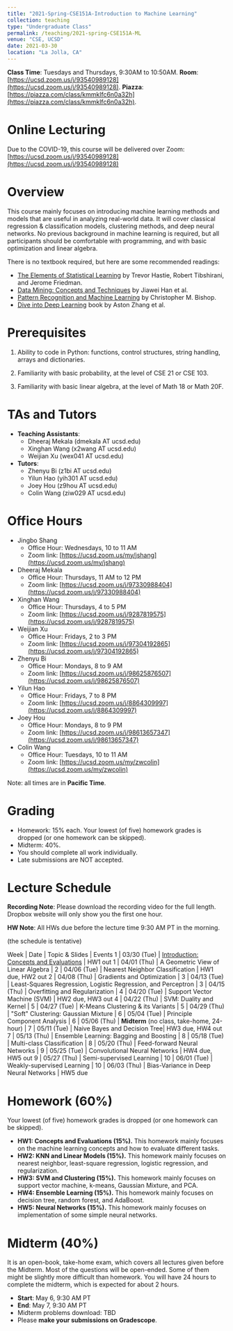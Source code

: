 ```yaml
---
title: "2021-Spring-CSE151A-Introduction to Machine Learning"
collection: teaching
type: "Undergraduate Class"
permalink: /teaching/2021-spring-CSE151A-ML
venue: "CSE, UCSD"
date: 2021-03-30
location: "La Jolla, CA"
---
```


**Class Time**: Tuesdays and Thursdays, 9:30AM to 10:50AM.  **Room**: [https://ucsd.zoom.us/j/93540989128](https://ucsd.zoom.us/j/93540989128).  **Piazza**: [https://piazza.com/class/kmmklfc6n0a32h](https://piazza.com/class/kmmklfc6n0a32h).


Online Lecturing
======

Due to the COVID-19, this course will be delivered over Zoom: [https://ucsd.zoom.us/j/93540989128](https://ucsd.zoom.us/j/93540989128)

Overview
======

This course mainly focuses on introducing machine learning methods and models that are useful in analyzing real-world data. It will cover classical regression & classification models, clustering methods, and deep neural networks. No previous background in machine learning is required, but all participants should be comfortable with programming, and with basic optimization and linear algebra. 

There is no textbook required, but here are some recommended readings:
- [The Elements of Statistical Learning](https://web.stanford.edu/~hastie/ElemStatLearn/printings/ESLII_print12.pdf) by Trevor Hastie, ‎Robert Tibshirani, and Jerome Friedman.
- [Data Mining: Concepts and Techniques](https://books.google.com/books/about/Data_Mining_Concepts_and_Techniques.html?id=pQws07tdpjoC&source=kp_book_description) by Jiawei Han et al.
- [Pattern Recognition and Machine Learning](https://books.google.com/books/about/Pattern_Recognition_and_Machine_Learning.html?id=HL4HrgEACAAJ&source=kp_book_description) by Christopher M. Bishop.
- [Dive into Deep Learning](https://d2l.ai/) book by Aston Zhang et al.

Prerequisites
======

1. Ability to code in Python: functions, control structures, string handling, arrays and dictionaries.

2. Familiarity with basic probability, at the level of CSE 21 or CSE 103.

3. Familiarity with basic linear algebra, at the level of Math 18 or Math 20F.

TAs and Tutors
======

- **Teaching Assistants**:
    - Dheeraj Mekala (dmekala AT ucsd.edu)
    - Xinghan Wang (x2wang AT ucsd.edu)
    - Weijian Xu (wex041 AT ucsd.edu)
- **Tutors**: 
    - Zhenyu Bi (z1bi AT ucsd.edu)
    - Yilun Hao (yih301 AT ucsd.edu)
    - Joey Hou (z9hou AT ucsd.edu)
    - Colin Wang (ziw029 AT ucsd.edu)



Office Hours
======

- Jingbo Shang
    - Office Hour: Wednesdays, 10 to 11 AM
    - Zoom link: [https://ucsd.zoom.us/my/jshang](https://ucsd.zoom.us/my/jshang)
- Dheeraj Mekala
    - Office Hour: Thursdays, 11 AM to 12 PM
    - Zoom link: [https://ucsd.zoom.us/j/97330988404](https://ucsd.zoom.us/j/97330988404)
- Xinghan Wang
    - Office Hour: Thursdays, 4 to 5 PM
    - Zoom link: [https://ucsd.zoom.us/j/9287819575](https://ucsd.zoom.us/j/9287819575)
- Weijian Xu
    - Office Hour: Fridays, 2 to 3 PM
    - Zoom link: [https://ucsd.zoom.us/j/97304192865](https://ucsd.zoom.us/j/97304192865)
- Zhenyu Bi
    - Office Hour: Mondays, 8 to 9 AM 
    - Zoom link: [https://ucsd.zoom.us/j/98625876507](https://ucsd.zoom.us/j/98625876507)
- Yilun Hao
    - Office Hour: Fridays, 7 to 8 PM
    - Zoom link: [https://ucsd.zoom.us/j/8864309997](https://ucsd.zoom.us/j/8864309997)
- Joey Hou
    - Office Hour: Mondays, 8 to 9 PM
    - Zoom link: [https://ucsd.zoom.us/j/98613657347](https://ucsd.zoom.us/j/98613657347)
- Colin Wang
    - Office Hour: Tuesdays, 10 to 11 AM
    - Zoom link: [https://ucsd.zoom.us/my/zwcolin](https://ucsd.zoom.us/my/zwcolin)



Note: all times are in **Pacific Time**.

Grading
======

- Homework: 15% each. Your lowest (of five) homework grades is dropped (or one homework can be skipped).
- Midterm: 40%.
- You should complete all work individually.
- Late submissions are NOT accepted.

Lecture Schedule
======

**Recording Note**: Please download the recording video for the full length. Dropbox website will only show you the first one hour.

**HW Note**: All HWs due before the lecture time 9:30 AM PT in the morning. 

(the schedule is tentative)

Week | Date        | Topic & Slides                                                  | Events
1    | 03/30 (Tue) | [Introduction: Concepts and Evaluations](https://www.dropbox.com/sh/tg0kiyiix064340/AADtaFczmet06gi6xEIQoO3za?dl=0) | HW1 out
1    | 04/01 (Thu) | A Geometric View of Linear Algebra |
2    | 04/06 (Tue) | Nearest Neighbor Classification | HW1 due, HW2 out
2    | 04/08 (Thu) | Gradients and Optimization |
3    | 04/13 (Tue) | Least-Squares Regression, Logistic Regression, and Perceptron |
3    | 04/15 (Thu) | Overfitting and Regularization | 
4    | 04/20 (Tue) | Support Vector Machine (SVM) | HW2 due, HW3 out
4    | 04/22 (Thu) | SVM: Duality and Kernel |
5    | 04/27 (Tue) | K-Means Clustering & its Variants |
5    | 04/29 (Thu) | "Soft" Clustering: Gaussian Mixture |
6    | 05/04 (Tue) | Principle Component Analysis |
6    | 05/06 (Thu) | **Midterm** (no class, take-home, 24-hour) |
7    | 05/11 (Tue) | Naive Bayes and Decision Tree| HW3 due, HW4 out
7    | 05/13 (Thu) | Ensemble Learning: Bagging and Boosting |
8    | 05/18 (Tue) | Multi-class Classification |
8    | 05/20 (Thu) | Feed-forward Neural Networks |
9    | 05/25 (Tue) | Convolutional Neural Networks | HW4 due, HW5 out
9    | 05/27 (Thu) | Semi-supervised Learning | 
10   | 06/01 (Tue) | Weakly-supervised Learning |
10   | 06/03 (Thu) | Bias-Variance in Deep Neural Networks | HW5 due


Homework (60%)
======

Your lowest (of five) homework grades is dropped (or one homework can be skipped).

- **HW1: Concepts and Evaluations (15%).** This homework mainly focuses on the machine learning concepts and how to evaluate different tasks.
- **HW2: KNN and Linear Models (15%).** This homework mainly focuses on nearest neighbor, least-square regression, logistic regression, and regularization.
- **HW3: SVM and Clustering (15%).** This homework mainly focuses on support vector machine, k-means, Gaussian Mixture, and PCA.
- **HW4: Ensemble Learning (15%).** This homework mainly focuses on decision tree, random forest, and AdaBoost.
- **HW5: Neural Networks (15%).** This homework mainly focuses on implementation of some simple neural networks.

Midterm (40%)
======

It is an open-book, take-home exam, which covers all lectures given before the Midterm. Most of the questions will be open-ended. Some of them might be slightly more difficult than homework. You will have 24 hours to complete the midterm, which is expected for about 2 hours.

- **Start**: May 6, 9:30 AM PT
- **End**: May 7, 9:30 AM PT
- Midterm problems download: TBD
- Please **make your submissions on Gradescope**.

